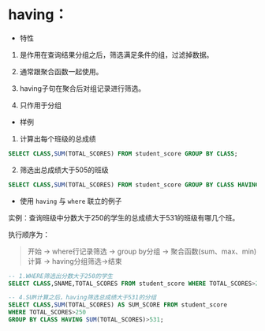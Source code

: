 # having：
- 特性
1. 是作用在查询结果分组之后，筛选满足条件的组，过滤掉数据。

2. 通常跟聚合函数一起使用。

3. having子句在聚合后对组记录进行筛选。

4. 只作用于分组

- 样例
1. 计算出每个班级的总成绩
``` sql
SELECT CLASS,SUM(TOTAL_SCORES) FROM student_score GROUP BY CLASS;
```

2. 筛选出总成绩大于505的班级
``` sql
SELECT CLASS,SUM(TOTAL_SCORES) FROM student_score GROUP BY CLASS HAVING SUM(TOTAL_SCORES)>505;
```

- 使用 `having` 与 `where` 联立的例子

实例：查询班级中分数大于250的学生的总成绩大于531的班级有哪几个班。

执行顺序为：

> 开始 -> where行记录筛选 -> group by分组 -> 聚合函数(sum、max、min)计算 -> having分组筛选->结束

``` sql
-- 1.WHERE筛选出分数大于250的学生
SELECT CLASS,SNAME,TOTAL_SCORES FROM student_score WHERE TOTAL_SCORES>250;

-- 4.SUM计算之后，having筛选总成绩大于531的分组
SELECT CLASS,SUM(TOTAL_SCORES) AS SUM_SCORE FROM student_score 
WHERE TOTAL_SCORES>250 
GROUP BY CLASS HAVING SUM(TOTAL_SCORES)>531;
```